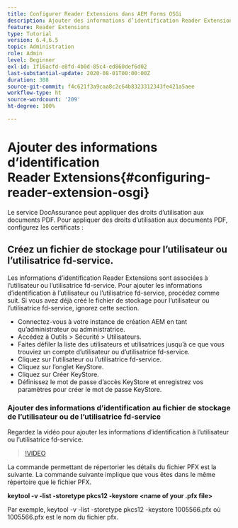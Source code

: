 ```yaml
---
title: Configurer Reader Extensions dans AEM Forms OSGi
description: Ajouter des informations d’identification Reader Extensions au Trust Store dans AEM Forms OSGi
feature: Reader Extensions
type: Tutorial
version: 6.4,6.5
topic: Administration
role: Admin
level: Beginner
exl-id: 1f16acfd-e8fd-4b0d-85c4-ed860def6d02
last-substantial-update: 2020-08-01T00:00:00Z
duration: 308
source-git-commit: f4c621f3a9caa8c2c64b8323312343fe421a5aee
workflow-type: ht
source-wordcount: '209'
ht-degree: 100%

---
```


# Ajouter des informations d’identification Reader Extensions{#configuring-reader-extension-osgi}

Le service DocAssurance peut appliquer des droits d’utilisation aux documents PDF. Pour appliquer des droits d’utilisation aux documents PDF, configurez les certificats :

## Créez un fichier de stockage pour l’utilisateur ou l’utilisatrice fd-service.

Les informations d’identification Reader Extensions sont associées à l’utilisateur ou l’utilisatrice fd-service. Pour ajouter les informations d’identification à l’utilisateur ou l’utilisatrice fd-service, procédez comme suit. Si vous avez déjà créé le fichier de stockage pour l’utilisateur ou l’utilisatrice fd-service, ignorez cette section.

* Connectez-vous à votre instance de création AEM en tant qu’administrateur ou administratrice.
* Accédez à Outils > Sécurité > Utilisateurs.
* Faites défiler la liste des utilisateurs et utilisatrices jusqu’à ce que vous trouviez un compte d’utilisateur ou d’utilisatrice fd-service.
* Cliquez sur l’utilisateur ou l’utilisatrice fd-service.
* Cliquez sur l’onglet KeyStore.
* Cliquez sur Créer KeyStore.
* Définissez le mot de passe d’accès KeyStore et enregistrez vos paramètres pour créer le mot de passe KeyStore.

### Ajouter des informations d’identification au fichier de stockage de l’utilisateur ou de l’utilisatrice fd-service

Regardez la vidéo pour ajouter les informations d’identification à l’utilisateur ou l’utilisatrice fd-service.

>[!VIDEO](https://video.tv.adobe.com/v/335849?quality=12&learn=on)


La commande permettant de répertorier les détails du fichier PFX est la suivante. La commande suivante implique que vous êtes dans le même répertoire que le fichier PFX.

**keytool -v -list -storetype pkcs12 -keystore &lt;name of your .pfx file>**

Par exemple, keytool -v -list -storetype pkcs12 -keystore 1005566.pfx où 1005566.pfx est le nom du fichier pfx.
